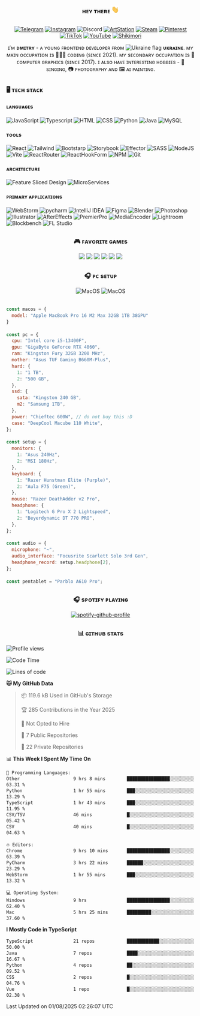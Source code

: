 <h3 align="center">
ʜᴇʏ ᴛʜᴇʀᴇ
<img src="https://raw.githubusercontent.com/danielcshn/danielcshn/master/icons/wave.gif" width="20" height="20">
</h3>

##

<p align="center">
 <a href="https://m0netka.t.me"><img src="https://img.shields.io/badge/Telegram-0088CC.svg?logo=telegram&logoColor=white" alt="Telegram"/></a>
 <a href="https://instagram.com/m0netka"><img src="https://img.shields.io/badge/Instagram-f14d36.svg?logo=Instagram&logoColor=white" alt="Instagram"/></a>
 <img src="https://img.shields.io/badge/@m0netka-5865F2.svg?logo=discord&logoColor=white" alt="Discord"/>
 <a href="https://artstation.com/m0netka"><img src="https://img.shields.io/badge/ArtStation-13AFF0.svg?logo=artstation&logoColor=white" alt="ArtStation"/></a>
 <a href="https://steamcommunity.com/id/m0netka/"><img src="https://img.shields.io/badge/Steam-1C5F8A.svg?logo=steam&logoColor=white" alt="Steam"/></a>
 <a href="https://pinterest.com/m0netka/"><img src="https://img.shields.io/badge/Pinterest-%23E60023.svg?logo=Pinterest&logoColor=white" alt="Pinterest"/></a>
 <a href="https://tiktok.com/m0netka"><img src="https://img.shields.io/badge/TikTok-000000.svg?logo=tiktok&logoColor=white" alt="TikTok"/></a>
 <a href="https://www.youtube.com/@M0NeTKa"><img src="https://img.shields.io/badge/YouTube-FF0000.svg?logo=youtube&logoColor=white" alt="YouTube"/></a>
 <a href="https://www.tiktok.com/@m0netkaa"><img src="https://img.shields.io/badge/Shikimori-1A68B2.svg?logo=shikimori&logoColor=white" alt="Shikimori"/></a>
</p>

<p align="center">
 ɪ᾽ᴍ <b>ᴅᴍɪᴛʀʏ</b> - ᴀ ʏᴏᴜɴɢ ꜰʀᴏɴᴛᴇɴᴅ ᴅᴇᴠᴇʟᴏᴘᴇʀ ꜰʀᴏᴍ <img src="https://cdn-icons-png.flaticon.com/512/330/330540.png" alt="Ukraine flag" width="14"/> <b>ᴜᴋʀᴀɪɴᴇ</b>. ᴍʏ ᴍᴀɪɴ ᴏᴄᴄᴜᴘᴀᴛɪᴏɴ ɪѕ 👨🏻‍💻 ᴄᴏᴅɪɴɢ (ѕɪɴᴄᴇ 2021). ᴍʏ ѕᴇᴄᴏɴᴅᴀʀʏ ᴏᴄᴄᴜᴘᴀᴛɪᴏɴ ɪѕ 🎨 ᴄᴏᴍᴘᴜᴛᴇʀ ɢʀᴀᴘʜɪᴄѕ (ѕɪɴᴄᴇ 2017). ɪ ᴀʟѕᴏ ʜᴀᴠᴇ ɪɴᴛᴇʀᴇѕᴛɪɴɢ ʜᴏʙʙɪᴇѕ - 🎵 ѕɪɴɢɪɴɢ, 📷 ᴘʜᴏᴛᴏɢʀᴀᴘʜʏ ᴀɴᴅ 🖼️ ᴀɪ ᴘᴀɪɴᴛɪɴɢ.
</p>

## 

<div align="start">
 <h3>🖥️ ᴛᴇᴄʜ ѕᴛᴀᴄᴋ</h3>
 
 <h4>ʟᴀɴɢᴜᴀɢᴇѕ</h4>
 <img src="https://img.shields.io/badge/JavaScript-F7DF1E?logo=javascript&logoColor=000000&style=for-the-badge" alt="JavaScript"/>
 <img src="https://img.shields.io/badge/TypeScript-3178C6?logo=typescript&logoColor=ffffff&style=for-the-badge" alt="Typescript"/>
 <img src="https://img.shields.io/badge/HTML-E34F26?logo=html5&logoColor=ffffff&style=for-the-badge" alt="HTML"/>
 <img src="https://img.shields.io/badge/CSS-1572B6?logo=css3&logoColor=ffffff&style=for-the-badge" alt="CSS"/>
 <img src="https://img.shields.io/badge/Python-3776AB?logo=python&logoColor=ffffff&style=for-the-badge" alt="Python"/>
 <img src="https://img.shields.io/badge/Java-ED8B00?logo=openjdk&logoColor=ffffff&style=for-the-badge" alt="Java"/>
 <img src="https://img.shields.io/badge/MySQL-2B5D80?logo=mysql&logoColor=ffffff&style=for-the-badge" alt="MySQL"/>
 
 <h4>ᴛᴏᴏʟѕ</h4>
 <img src="https://img.shields.io/badge/React-20232a?logo=react&logoColor=61DAFB&style=for-the-badge" alt="React"/>
 <img src="https://img.shields.io/badge/Tailwind-1E293B?logo=tailwindcss&logoColor=38BDF8&style=for-the-badge" alt="Tailwind"/>
 <img src="https://img.shields.io/badge/Bootstrap-212529?logo=bootstrap&logoColor=9461fb&style=for-the-badge" alt="Bootstarp"/>
 <img src="https://img.shields.io/badge/Storybook-FE4685?logo=storybook&logoColor=ffffff&style=for-the-badge" alt="Storybook"/>
 <img src="https://img.shields.io/badge/Effector-AF3A01?logo=effector&logoColor=AF3A01&style=for-the-badge" alt="Effector"/>
 <img src="https://img.shields.io/badge/SASS-C69?logo=sass&logoColor=ffffff&style=for-the-badge" alt="SASS"/>
 <img src="https://img.shields.io/badge/NodeJS-3E863D?logo=node.js&logoColor=ffffff&style=for-the-badge" alt="NodeJS"/>
 <img src="https://img.shields.io/badge/Vite-646CFF?logo=vite&logoColor=ffffff&style=for-the-badge" alt="Vite"/>
 <img src="https://img.shields.io/badge/React%20Router-f44250?logo=reactrouter&logoColor=ffffff&style=for-the-badge" alt="ReactRouter"/>
 <img src="https://img.shields.io/badge/React%20Hook%20Form-EC5990?logo=reacthookform&logoColor=ffffff&style=for-the-badge" alt="ReactHookForm"/>
 <img src="https://img.shields.io/badge/NPM-231F20?logo=npm&logoColor=CB3837&style=for-the-badge" alt="NPM"/>
 <img src="https://img.shields.io/badge/Git-F05032?logo=git&logoColor=ffffff&style=for-the-badge" alt="Git"/>

 <h4>ᴀʀᴄʜɪᴛᴇᴄᴛᴜʀᴇ</h4>
 <img src="https://img.shields.io/badge/Feature%20Sliced%20Design-0070f4?style=for-the-badge" alt="Feature Sliced Design"/>
 <img src="https://img.shields.io/badge/MicroServices-eb403f?style=for-the-badge" alt="MicroServices"/>
 
 <h4>ᴘʀɪᴍᴀʀʏ ᴀᴘᴘʟɪᴄᴀᴛɪᴏɴѕ</h4>
 <img src="https://img.shields.io/badge/WebStorm-000000?logo=webstorm&logoColor=00C4F4&style=for-the-badge" alt="WebStorm"/>
 <img src="https://img.shields.io/badge/PyCharm-000000?logo=pycharm&logoColor=BEE647&style=for-the-badge" alt="pycharm"/>
 <img src="https://img.shields.io/badge/IntelliJ%20IDEA-000000?logo=intellijidea&logoColor=FD593E&style=for-the-badge" alt="IntelliJ IDEA"/>
 <img src="https://img.shields.io/badge/Figma-132022?logo=figma&logoColor=0D99FF&style=for-the-badge" alt="Figma"/>
 <img src="https://img.shields.io/badge/Blender-2d1a0d?logo=blender&logoColor=FF6900&style=for-the-badge" alt="Blender"/>
 <img src="https://img.shields.io/badge/Photoshop-011E36?style=for-the-badge" alt="Photoshop"/>
 <img src="https://img.shields.io/badge/Illustrator-330000?style=for-the-badge" alt="Illustrator"/>
 <img src="https://img.shields.io/badge/After%20Effects-00005B?style=for-the-badge" alt="AfterEffects"/>
 <img src="https://img.shields.io/badge/Premier%20Pro-00005B?style=for-the-badge" alt="PremierPro"/>
 <img src="https://img.shields.io/badge/Media%20Encoder-00005B?style=for-the-badge" alt="MediaEncoder"/>
 <img src="https://img.shields.io/badge/Lightroom-011E36?style=for-the-badge" alt="Lightroom"/>
 <img src="https://img.shields.io/badge/Blockbench-17191D?logo=blockbench&logoColor=1990D6&style=for-the-badge" alt="Blockbench"/>
 <img src="https://img.shields.io/badge/FL%20Studio-16182C?style=for-the-badge" alt="FL Studio"/>
</div>

##

<div align="center">
 <h3>🎮 ꜰᴀᴠᴏʀɪᴛᴇ ɢᴀᴍᴇѕ</h3>
 <a href="https://www.minecraft.net"><img src="https://cdn2.iconfinder.com/data/icons/popular-games-1/50/minecraft_squircle-512.png" width="40"/></a>
 <a href="https://store.steampowered.com/app/730"><img src="https://cdn2.iconfinder.com/data/icons/popular-games-1/50/counterstrike_squircle-512.png" width="40"/></a>
 <a href="https://www.fortnite.com"><img src="https://cdn2.iconfinder.com/data/icons/popular-games-1/50/fortnite_squircle-512.png" width="40"/></a>
 <a href="https://www.rockstargames.com/gta-v"><img src="https://media-rockstargames-com.akamaized.net/mfe6/prod/__common/img/4d580d34037dd454c9fa2bd4c02e5d7a.svg" width="40"/></a>
 <a href="https://store.steampowered.com/app/1293830"><img src="https://cdn.akamai.steamstatic.com/steamcommunity/public/images/apps/1293830/7c993f9089d54fe2767efec47b75a7009cdd632e.jpg" width="40"/></a>
 <a href="https://store.steampowered.com/app/1551360"><img src="https://cdn.fastly.steamstatic.com/steamcommunity/public/images/apps/1551360/6c1d20c62c4613263548323052c62cece488876b.jpg" width="40"/></a>
</div>

##

<div align="center">
 <h3>🎧 ᴘᴄ ѕᴇᴛᴜᴘ</h3>
 <img src="https://img.shields.io/badge/MacOS-000000?style=flat&label=OS&labelColor=ffffff&logo=apple&logoColor=000000" alt="MacOS"/>
 <img src="https://img.shields.io/badge/Windows-047AC4?style=flat&label=OS&labelColor=ffffff&logo=windows&logoColor=047AC4" alt="MacOS"/>
</div>

<br/>

```javascript
const macos = {
  model: "Apple MacBook Pro 16 M2 Max 32GB 1TB 38GPU"
}

const pc = {
  cpu: "Intel core i5-13400F",
  gpu: "GigaByte GeForce RTX 4060",
  ram: "Kingston Fury 32GB 3200 MHz",
  mother: "Asus TUF Gaming B660M-Plus",
  hard: {
    1: "1 TB",
    2: "500 GB",
  },
  ssd: {
    sata: "Kingston 240 GB",
    m2: "Samsung 1TB",
  },
  power: "Chieftec 600W", // do not buy this :D
  case: "DeepCool Macube 110 White",
};

const setup = {
  monitors: {
    1: "Asus 240Hz",
    2: "MSI 180Hz",
  },
  keyboard: {
    1: "Razer Hunstman Elite (Purple)",
    2: "Aula F75 (Green)",
  },
  mouse: "Razer DeathAdder v2 Pro",
  headphone: {
    1: "Logitech G Pro X 2 Lightspeed",
    2: "Beyerdynamic DT 770 PRO",
  },
};

const audio = {
  microphone: "~",
  audio_interface: "Focusrite Scarlett Solo 3rd Gen",
  headphone_record: setup.headphone[2],
};

const pentablet = "Parblo A610 Pro";
```

##

<div align="center">
 <h3>🎧 ѕᴘᴏᴛɪꜰʏ ᴘʟᴀʏɪɴɢ</h3>
 <a href="https://spotify-github-profile.kittinanx.com/api/view?uid=2icodfechvl9zg7076ulr81f6&redirect=true"><img src="https://spotify-github-profile.kittinanx.com/api/view?uid=2icodfechvl9zg7076ulr81f6&cover_image=true&theme=natemoo-re&show_offline=false&background_color=121212&interchange=false&bar_color=53b14f&bar_color_cover=true" alt="spotify-github-profile"/></a>
</div>

##

<div align="center">
 <h3>📊 ɢɪᴛʜᴜʙ ѕᴛᴀᴛѕ</h3>
</div>
  
<!-- ![](https://github.com/m0netka/github-stats/blob/master/generated/overview.svg#gh-dark-mode-only)
![](https://github.com/m0netka/github-stats/blob/master/generated/languages.svg#gh-dark-mode-only) -->

<img src="https://komarev.com/ghpvc/?username=m0netka&color=blue&label=Profile+View" alt="Profile views"/>

<!--START_SECTION:waka-->
![Code Time](http://img.shields.io/badge/Code%20Time-3%2C668%20hrs%2057%20mins-blue)

![Lines of code](https://img.shields.io/badge/From%20Hello%20World%20I%27ve%20Written-1.2%20million%20lines%20of%20code-blue)

**🐱 My GitHub Data** 

> 📦 119.6 kB Used in GitHub's Storage 
 > 
> 🏆 285 Contributions in the Year 2025
 > 
> 🚫 Not Opted to Hire
 > 
> 📜 7 Public Repositories 
 > 
> 🔑 22 Private Repositories 
 > 
📊 **This Week I Spent My Time On** 

```text
💬 Programming Languages: 
Other                    9 hrs 8 mins        ████████████████░░░░░░░░░   63.31 % 
Python                   1 hr 55 mins        ███░░░░░░░░░░░░░░░░░░░░░░   13.29 % 
TypeScript               1 hr 43 mins        ███░░░░░░░░░░░░░░░░░░░░░░   11.95 % 
CSV/TSV                  46 mins             █░░░░░░░░░░░░░░░░░░░░░░░░   05.42 % 
CSV                      40 mins             █░░░░░░░░░░░░░░░░░░░░░░░░   04.63 % 

🔥 Editors: 
Chrome                   9 hrs 10 mins       ████████████████░░░░░░░░░   63.39 % 
PyCharm                  3 hrs 22 mins       ██████░░░░░░░░░░░░░░░░░░░   23.29 % 
WebStorm                 1 hr 55 mins        ███░░░░░░░░░░░░░░░░░░░░░░   13.32 % 

💻 Operating System: 
Windows                  9 hrs               ████████████████░░░░░░░░░   62.40 % 
Mac                      5 hrs 25 mins       █████████░░░░░░░░░░░░░░░░   37.60 % 
```

**I Mostly Code in TypeScript** 

```text
TypeScript               21 repos            ████████████░░░░░░░░░░░░░   50.00 % 
Java                     7 repos             ████░░░░░░░░░░░░░░░░░░░░░   16.67 % 
Python                   4 repos             ██░░░░░░░░░░░░░░░░░░░░░░░   09.52 % 
CSS                      2 repos             █░░░░░░░░░░░░░░░░░░░░░░░░   04.76 % 
Vue                      1 repo              █░░░░░░░░░░░░░░░░░░░░░░░░   02.38 % 
```




 Last Updated on 01/08/2025 02:26:07 UTC
<!--END_SECTION:waka-->
